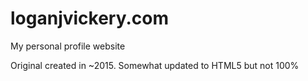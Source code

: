 # loganjvickery.com
My personal profile website

Original created in ~2015.  Somewhat updated to HTML5 but not 100%
